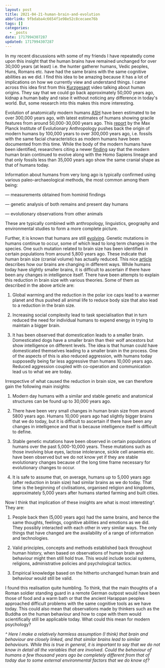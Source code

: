 ```yaml
---
layout: post
title: 2021-04-21-human-brain-and-evolution
abbrlink: 9fbdaba4c6654f1e98e52c8cecaee76b
tags: []
categories:
  - _posts
date: 1717994307287
updated: 1717994307287
---
```


In my recent discussions with some of my friends I have repeatedly come upon this insight that the human brains have remained unchanged for over 30,000 years (at least) i.e. the hunter gatherer humans, Vedic peoples, Huns, Romans etc. have had the same brains with the same cognitive abilities as we did. I find this idea to be amazing because it has a lot of implications on how we currently view and understand things. I came across this idea first from this [Kurzgesagt](https://www.youtube.com/watch?v=dGiQaabX3_o) video talking about human origins. They say that we could go back approximately 50,000 years ago, kidnap a human baby and raise it without noticing any difference in today's world. But, some research into this makes this more interesting.

Evolution of anatomically modern humans [ASH](https://en.wikipedia.org/wiki/Homo_sapiens#Anatomical_modernity) have been estimated to be over 300,000 years ago, with latest estimates of humans showing gracile features from around 50,000-30,000 years ago. This [report](https://www.mpg.de/11322481/oldest-homo-sapiens-fossils-at-jebel-irhoud-morocco) by the Max Planck Institute of Evolutionary Anthropology pushes back the origin of modern humans by 100,000 years to over 300,000 years ago, i.e. fossils with the same facial characteristics as modern humans have been documented from this time. While the body of the modern humans have been identified, researchers citing a newer [finding](https://www.mpg.de/11883269/homo-sapiens-brain-evolution) say that the modern human brain continued to evolve along with the Homo Sapiens lineage and that only fossils less than 35,000 years ago show the same cranial shape as that of humans today.

Information about humans from very long ago is typically confirmed using various paleo-archaeological methods, the most common among them being:

— measurements obtained from hominid findings

— genetic analysis of both remains and present day humans

— evolutionary observations from other animals

These are typically combined with anthropology, linguistics, geography and environmental studies to form a more complete picture.

Further, it is known that humans are still [evolving](https://www.hhmi.org/news/human-brain-still-evolving). Genetic mutations in humans continue to occur, some of which lead to long term changes in the species. One such mutation related to brain size has been identified in certain populations from around 5,800 years ago. These indicate that human brain size (cranial volume) has actually reduced. This nice [article](https://www.discovermagazine.com/the-sciences/if-modern-humans-are-so-smart-why-are-our-brains-shrinking) describes how our brains are changing in different ways. While humans today have slightly smaller brains, it is difficult to ascertain if there have been any changes in intelligence itself. There have been attempts to explain this reduction in brain size with various theories. Some of them as described in the above article are:

1. Global warming and the reduction in the polar ice caps lead to a warmer planet and thus pushed all animal life to reduce body size that also lead to a reduction in the brain size.

2. Increasing social complexity lead to task specialisation that in turn reduced the need for individual humans to expend energy in trying to maintain a bigger brain.

3. It has been observed that domestication leads to a smaller brain. Domesticated dogs have a smaller brain than their wolf ancestors but show intelligence on different levels. The idea is that human could have domesticated themselves leading to a smaller brain in the process. One of the aspects of this is also reduced aggression, with humans today supposedly being far less aggressive than humans 10,000 years ago. Reduced aggression coupled with co-operation and communication lead us to what we are today.

Irrespective of what caused the reduction in brain size, we can therefore gain the following main insights:

1. Modern day humans with a similar and stable genetic and anatomical structures can be found up to 30,000 years ago.

2. There have been very small changes in human brain size from around 5800 years ago. Humans 10,000 years ago had slightly bigger brains that we do today, but it is difficult to ascertain if there have been any changes in intelligence and that is because intelligence itself is difficult to define.

3. Stable genetic mutations have been observed in certain populations of humans over the past 5,000-10,000 years. These mutations such as those involving blue eyes, lactose intolerance, sickle cell anaemia etc. have been observed but we do not know yet if they are stable evolutionary changes because of the long time frame necessary for evolutionary changes to occur.

4. It is safe to assume that, on average, humans up to 5,000 years ago (after reduction in brain size) had similar brains as we do today. That time is the beginning of civilisations, organised religion and kingdoms, approximately 5,000 years after humans started farming and built cities.

Now I think that implication of these insights are what is most interesting^. They are:

1. People back then (5,000 years ago) had the same brains, and hence the same thoughts, feelings, cognitive abilities and emotions as we did. They possibly interacted with each other in very similar ways. The only things that have changed are the availability of a range of information and technologies.

2. Valid principles, concepts and methods established back throughout human history, when based on observations of human brain and behaviour might then still hold true. This would include social systems, religions, administrative policies and psychological tactics.

3. Empirical knowledge based on the hitherto unchanged human brain and behaviour would still be valid.

I found this realisation quite humbling. To think, that the main thoughts of a Roman soldier standing guard in a remote German outpost would have been those of food and a warm bath or that the ancient Harappan peoples approached difficult problems with the same cognitive tools as we have today. This could also mean that observations made by thinkers such as the Buddha on the human behaviour and how to cope with them would scientifically still be applicable today. What could this mean for modern psychology?

*^ Here I make a relatively harmless assumption (I think) that brain and behaviour are closely linked, and that similar brains lead to similar behaviours. While this is true in general, it is important to say that we do not know in detail all the variables that are involved. Could the behaviour of humans a few thousand years ago be completely different from that of today due to some external environmental factors that we do know of?*
